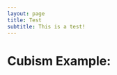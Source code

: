```yaml
---
layout: page
title: Test
subtitle: This is a test!
---
```



<meta charset="utf-8">

<style>
    @import url(http://fonts.googleapis.com/css?family=Yanone+Kaffeesatz:400,700);
    @import url(/js/cubism/style.css);
</style>

<body>
    <h1> Cubism Example: </h1>
    <script src="/js/cubism/d3.v2.js"></script>
    <script src="/js/cubism/cubism.v1.js"></script>
</body>

<script>
    var context = cubism.context()
        .step(1e4)
        .size(1440);
    
    // Add AXIS on TOP and BOTTOM
    d3.select("body").selectAll(".axis")
        .data(["top", "bottom"])
      .enter().append("div")
        .attr( "class", function(d) { return d + " axis"; } )
        .each( function(d) { d3.select(this).call(context.axis().ticks(12).orient(d)); } );
    
    // Add RULER LINE
    d3.select("body").append("div")
        .attr("class", "rule")
        .call(context.rule());
    
    // Add the different cubism graphic lines
    d3.select("body").selectAll(".horizon")
        .data(d3.range(1, 10).map(random))
      .enter().insert("div", ".bottom")
        .attr("class", "horizon")
        .call( context.horizon().extent([-10, 10]).height(30) );
        
    
    // On mousemove, reposition the chart values to match the rule.
    context.on("focus", function(i) {
      d3.selectAll(".value").style("right", i == null ? null : context.size() - i + "px");
    });
    
    // Replace this with context.graphite and graphite.metric!
    function random(x) {
      var value = 0,
          values = [],
          i = 0,
          last;
      return context.metric(function(start, stop, step, callback) {
        start = +start, stop = +stop;
        if (isNaN(last)) last = start;
        while (last < stop) {
          last += step;
          value = Math.max(-10, Math.min(10, value + .8 * Math.random() - .4 + .2 * Math.cos(i += x * .02)));
          values.push(value);
        }
        callback(null, values = values.slice((start - stop) / step));
      }, x);
    }
</script>


<style>

</style>
